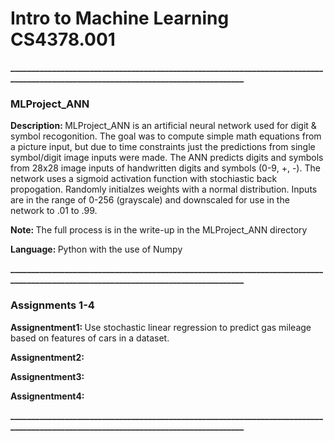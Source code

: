
# Intro to Machine Learning CS4378.001 
<b>___________________________________________________________________________________________________________________________________</b>
### MLProject_ANN
<p> <b> Description: </b> MLProject_ANN is an artificial neural network used for digit & symbol recogonition. The goal was to compute simple math equations from a picture input, but due to time constraints just the predictions from single symbol/digit image inputs were made. The ANN predicts digits and symbols from 28x28 image inputs of handwritten digits and symbols (0-9, +, -). 
The network uses a sigmoid activation function with stochiastic back propogation. Randomly initialzes weights with a normal distribution. Inputs are in the range of 0-256 (grayscale) and downscaled for use in the network to .01 to .99.
<p> <b> Note: </b> The full process is in the write-up in the MLProject_ANN directory </p>
<p> <b> Language: </b> Python with the use of Numpy </p>

<b>___________________________________________________________________________________________________________________________________</b>
### Assignments 1-4
<p><b> Assignentment1: </b> Use stochastic linear regression to predict gas mileage based on features of cars in a dataset. </p>
<p><b> Assignentment2: </b> </p>
<p><b> Assignentment3: </b> </p>
<p><b> Assignentment4: </b> </p>
<b>___________________________________________________________________________________________________________________________________</b>
